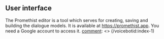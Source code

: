 ## User interface
[comment]: <> (voicebotid:index-1)
The Promethist editor is a tool which serves for creating, saving and building the dialogue models. It is available at https://promethist.app. You need a Google account to access it.
[comment]: <> (/voicebotid:index-1)




